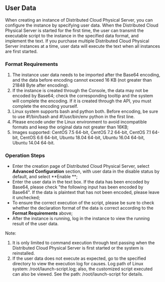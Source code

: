 ## User Data

When creating an instance of Distributed Cloud Physical Server, you can configure the instance by specifying user data. When the Distributed Cloud Physical Server is started for the first time, the user can transmit the executable script to the instance in the specified data format, and implement the text. If you purchase multiple Distributed Cloud Physical Server instances at a time, user data will execute the text when all instances are first started.

### Format Requirements

1. The instance user data needs to be imported after the Base64 encoding, and the data before encoding cannot exceed 16 KB (not greater than 21848 Byte after encoding).<br/>
2. If the instance is created through the Console, the data may not be encoded by Base64; check the corresponding tooltip and the system will complete the encoding. If it is created through the API, you must complete the encoding yourself.<br/>
3. Linux system supports bash and python both. Before encoding, be sure to use #!/bin/bash and #!/usr/bin/env python in the first line.<br/>
4. Please encode under the Linux environment to avoid incompatible formats and keep the original data not greater than 16KB;<br/>
5. Images supported: CentOS 7.5 64-bit, CentOS 7.2 64-bit, CentOS 7.1 64-bit, CentOS 6.6 64-bit, Ubuntu 18.04 64-bit, Ubuntu 16.04 64-bit, Ubuntu 14.04 64-bit.<br/>

### Operation Steps
- Enter the creation page of Distributed Cloud Physical Server, select **Advanced Configuration** section, with user data in the disable status by default, and select **Enable **;<br/>
- Enter the user data in the text box. If the data has been encoded by Base64, please check "the following input has been encoded by Base64". If the data is plaintext that has not been encoded, please leave it unchecked;<br/>
- To ensure the correct execution of the script, please be sure to check whether the declaration format of the data is correct according to the **Format Requirements** above;<br/>
- After the instance is running, log in the instance to view the running result of the user data.<br/>

Note:<br/>
1. It is only limited to command execution through text passing when the Distributed Cloud Physical Server is first started or the system is reinstalled.<br/>
2. If the user data does not execute as expected, go to the specified directory to view the execution log for causes. Log path of Linux system: /root/launch-script.log; also, the customized script executed can also be viewed. See the path: /root/launch-script for details.
